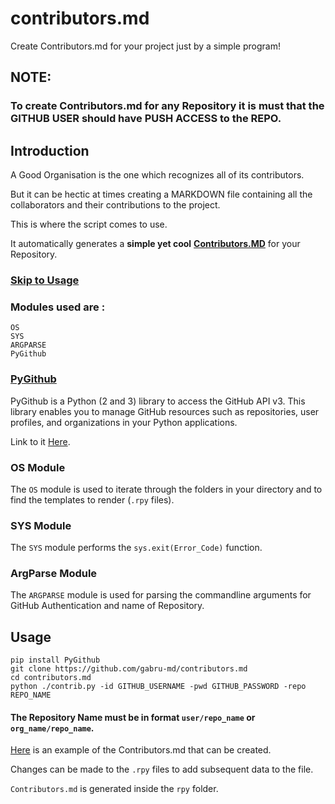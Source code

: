 # contributors.md
Create Contributors.md for your project just by a simple program!

## **NOTE**:
### To create Contributors.md for any Repository it is must that the GITHUB USER should have PUSH ACCESS to the REPO.

## Introduction

A Good Organisation is the one which recognizes all of its contributors.

But it can be hectic at times creating a MARKDOWN file containing all the collaborators and their contributions to the project.

This is where the script comes to use.

It automatically generates a **simple yet cool** [**Contributors.MD**][Contributors.MD] for your Repository.

### [Skip to Usage][usage]

### Modules used are :
    OS
    SYS
    ARGPARSE
    PyGithub

### [PyGithub][PyGithub]
PyGithub is a Python (2 and 3) library to access the GitHub API v3. This library enables you to manage GitHub resources such as repositories, user profiles, and organizations in your Python applications.

Link to it [Here][PyGithub].

### OS Module
The `OS` module is used to iterate through the folders in your directory and to find the templates to render (`.rpy` files).

### SYS Module
The `SYS` module performs the `sys.exit(Error_Code)` function.

### ArgParse Module
The `ARGPARSE` module is used for parsing the commandline arguments for GitHub Authentication and name of Repository.

## Usage
    pip install PyGithub
    git clone https://github.com/gabru-md/contributors.md
    cd contributors.md
    python ./contrib.py -id GITHUB_USERNAME -pwd GITHUB_PASSWORD -repo REPO_NAME

#### The Repository Name must be in format `user/repo_name` or `org_name/repo_name`.

[Here][example] is an example of the Contributors.md that can be created.

Changes can be made to the `.rpy` files to add subsequent data to the file.

`Contributors.md` is generated inside the `rpy` folder.

[Contributors.MD]: https://github.com/gabru-md/contributors.md/blob/master/Contributors.md
[usage]: https://github.com/gabru-md/contributors.md#usage
[PyGithub]: https://github.com/PyGithub/PyGithub
[example]: https://github.com/nsITians/nsITians.github.io/blob/master/Contributors.md
